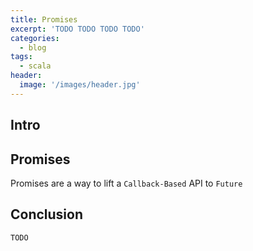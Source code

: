 ```yaml
---
title: Promises
excerpt: 'TODO TODO TODO TODO'
categories:
  - blog
tags:
  - scala
header:
  image: '/images/header.jpg'
---
```


## Intro

## Promises

Promises are a way to lift a `Callback-Based` API to `Future`

## Conclusion

`TODO`
